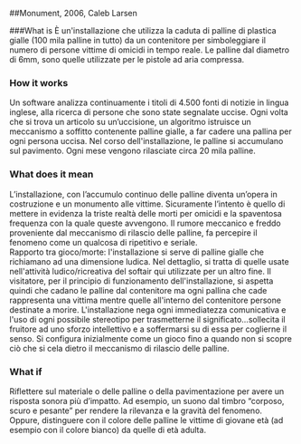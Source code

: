 ##Monument, 2006, Caleb Larsen

###What is
È un'installazione che utilizza la caduta di palline di plastica gialle (100 mila palline in tutto) da un contenitore per simboleggiare il numero di persone vittime di omicidi in tempo reale. Le palline dal diametro di 6mm, sono quelle utilizzate per le pistole ad aria compressa. 

### How it works
Un software analizza continuamente i titoli di 4.500 fonti di notizie in lingua inglese, alla ricerca di persone che sono state segnalate uccise. Ogni volta che si trova un articolo su un’uccisione, un algoritmo istruisce un meccanismo a soffitto contenente palline gialle, a far cadere una pallina per ogni persona uccisa. Nel corso dell'installazione, le palline si accumulano sul pavimento. Ogni mese vengono rilasciate circa 20 mila palline. 

### What does it mean
L’installazione, con l’accumulo continuo delle palline diventa un’opera in costruzione e un monumento alle vittime.
Sicuramente l’intento è quello di mettere in evidenza la triste realtà delle morti per omicidi e la spaventosa frequenza con la quale queste avvengono. Il rumore meccanico e freddo proveniente dal meccanismo di rilascio delle palline, fa percepire il fenomeno come un qualcosa di ripetitivo e seriale.<br>
Rapporto tra gioco/morte: l'installazione si serve di palline gialle che richiamano ad una dimensione ludica. Nel dettaglio, si tratta di quelle usate nell'attività ludico/ricreativa del softair qui utilizzate per un altro fine. Il visitatore, per il principio di funzionamento dell'installazione, si aspetta quindi che cadano le palline dal contenitore ma ogni pallina che cade rappresenta una vittima mentre quelle all'interno del contenitore persone destinate a morire. L'installazione nega ogni immediatezza comunicativa e l'uso di ogni possibile stereotipo per trasmetterne il significato...sollecita il fruitore ad uno sforzo intellettivo e a soffermarsi su di essa per coglierne il senso. Si configura inizialmente come un gioco fino a quando non si scopre ciò che si cela dietro il meccanismo di rilascio delle palline. 

### What if
Riflettere sul materiale o delle palline o della pavimentazione per avere un risposta sonora più d’impatto. Ad esempio, un suono dal timbro “corposo, scuro e pesante” per rendere la rilevanza e la gravità del fenomeno.
Oppure, distinguere con il colore delle palline le vittime di giovane età (ad esempio con il colore bianco) da quelle di età adulta.

